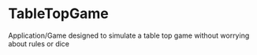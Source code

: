 # TableTopGame
Application/Game designed to simulate a table top game without worrying about rules or dice 
